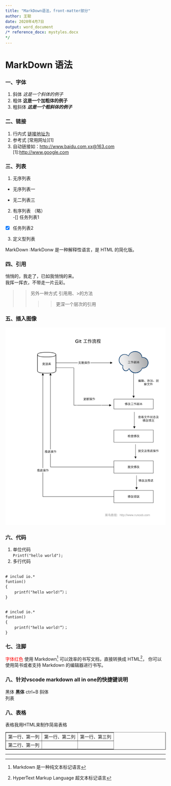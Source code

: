 ```yaml
---
title: "MarkDown语法，front-matter部分"
author: 王聪
date: 2020年4月7日 
output: word_document
/* reference_docx: mystyles.docx
*/
---
```

# MarkDown 语法
### 一、字体
1. 斜体    *这是一个斜体的例子*
2. 粗体    **这是一个加粗体的例子**
3. 粗斜体 ***这是一个粗斜体的例子***

### 二、链接
1. 行内式    [链接地址为](http://www.baidu.com "百度")
2. 参考式    [常用网址][1]
3. 自动链接如：<http://www.baidu.com>,<xx@163.com>
[1]:http://www.google.com
### 三、列表
1. 无序列表
* 无序列表一
+ 无二列表三
2. 有序列表
（略）  
-[] 任务列表1  
-[x] 任务列表2  
3. 定义型列表

MarkDown
:MarkDonw 是一种解释性语言，是 HTML 的简化版。

### 四、引用
<pre>悄悄的，我走了，已如我悄悄的来。
我挥一挥衣，不带走一片云彩。
</pre>
>> 另外一种方式 引用用、>的方法
>>>>更深一个层次的引用
### 五、插入图像
![插入图片](Images/git-process.png "图")
### 六、代码
1. 单位代码<br>
<code>Printf("hello world"); </code>
2. 多行代码
<pre>
<code>
# includ io.*
funtion()
{
    printf("hello world!“）；
}
</code>
</pre>
```
# includ io.*
funtion()
{
    printf("hello world!“）；
}
``` 
### 七、注脚
<font  class="aa" color=red>字体红色</font>
使用 Markdown[^1] 可以效率的书写文档，直接转换成 HTML[^2]， 你可以使用简书或者支持 Markdown 的编辑器进行书写。
[^1]:Markdown 是一种纯文本标记语言
[^2]:HyperText Markup Language 超文本标记语言
### 八、针对vscode markdown all in one的快捷键说明
黑体  **黑体**  ctrl+B
斜体  
列表  
### 八、表格
表格我用HTML来制作简易表格
<table border = 1 ><tr><td>第一行、第一列</td><td>第一行、第二列</td><td>第一行、第三列</td></tr>
<tr><td>第二行、第一列</td><td></td><td></td></tr>
</table>
<hr>

